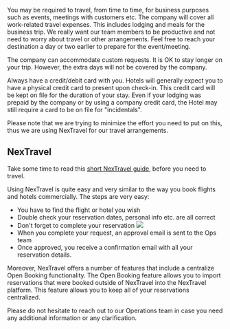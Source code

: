 You may be required to travel, from time to time, for business purposes such as events, meetings with customers etc. The company will cover all work-related travel expenses. This includes lodging and meals for the business trip. We really want our team members to be productive and not need to worry about travel or other arrangements. Feel free to reach your destination a day or two earlier to prepare for the event/meeting. 

The company can accommodate custom requests. It is OK to stay longer on your trip. However, the extra days will not be covered by the company.

Always have a credit/debit card with you. Hotels will generally expect you to have a physical credit card to present upon check-in. This credit card will be kept on file for the duration of your stay. Even if your lodging was prepaid by the company or by using a company credit card, the Hotel may still require a card to be on file for "incidentals".

Please note that we are trying to minimize the effort you need to put on this, thus we are using NexTravel for our travel arrangements. 

## NexTravel

Take some time to read this [short NexTravel guide](https://www.nextravel.com/guide/user), before you need to travel. 

Using NexTravel is quite easy and very similar to the way you book flights and hotels commercially. The steps are very easy:

- You have to find the flight or hotel you wish
- Double check your reservation dates, personal info etc. are all correct
- Don't forget to complete your reservation
![](http://i68.tinypic.com/mt8odf.png)
- When you complete your request, an approval email is sent to the Ops team
- Once approved, you receive a confirmation email with all your reservation details.

Moreover, NexTravel offers a number of features that include a centralize Open Booking functionality. The Open Booking feature allows you to import reservations that were booked outside of NexTravel into the NexTravel platform. This feature allows you to keep all of your reservations centralized.

Please do not hesitate to reach out to our Operations team in case you need any additional information or any clarification.